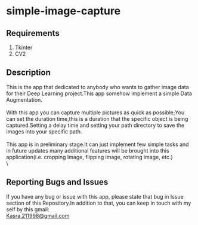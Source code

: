 # simple-image-capture

##  Requirements

1) Tkinter
2) CV2

## Description

This is the app that dedicated to anybody who wants to gather image data for their Deep Learning project.This app somehow implement a simple Data Augmentation.\
\
With this app you can capture multiple pictures as quick as possible;You can set the duration time,this is a duration that the specific object is being captured.Setting a delay time and setting your path directory to save the images into your specific path.\
\
This app is in preliminary stage.It can just implement few simple tasks and in future updates many additional features will be brought into this application(i.e. cropping Image, flipping image, rotating image, etc.)\
\

## Reporting Bugs and Issues

If you have any bug or issue with this app, please state that bug in Issue section of this Repository.In addition to that, you can keep in touch with my self by this gmail:\
Kasra.211998@gmail.com
